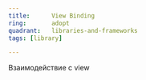 ```yaml
---
title:      View Binding
ring:       adopt
quadrant:   libraries-and-frameworks
tags: [library]

---
```


Взаимодействие с view

